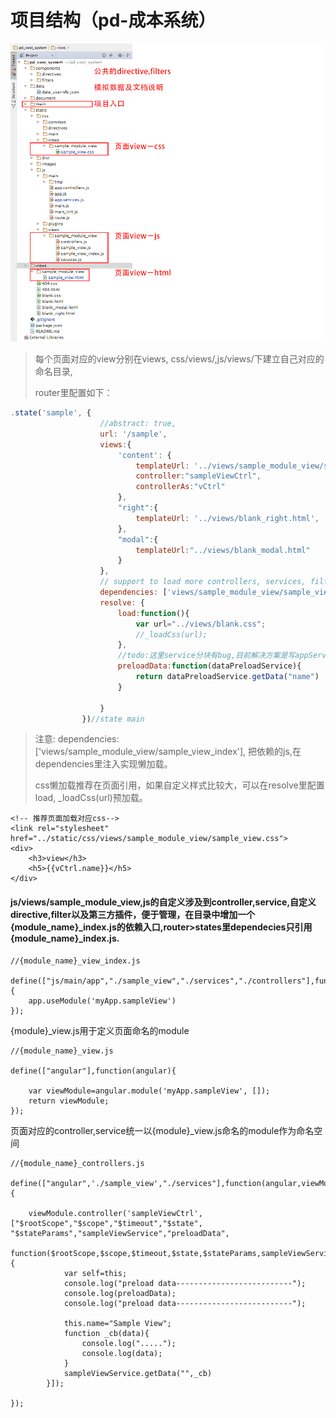 # 项目结构（pd-成本系统）

![](/assets/pd_files.png)

> 每个页面对应的view分别在views, css/views/,js/views/下建立自己对应的命名目录,
>
> router里配置如下：

```javascript
.state('sample', {
                    //abstract: true,
                    url: '/sample',
                    views:{
                        'content': {
                            templateUrl: '../views/sample_module_view/sample_view.html',
                            controller:"sampleViewCtrl",
                            controllerAs:"vCtrl"
                        },
                        "right":{
                            templateUrl: '../views/blank_right.html',
                        },
                        "modal":{
                            templateUrl:"../views/blank_modal.html"
                        }
                    },
                    // support to load more controllers, services, filters, ...
                    dependencies: ['views/sample_module_view/sample_view_index'],
                    resolve: {
                        load:function(){
                            var url="../views/blank.css";
                            //_loadCss(url);
                        },
                        //todo:这里service分块有bug,目前解决方案是写appServies下的公共模块，实现渲染前加载
                        preloadData:function(dataPreloadService){
                            return dataPreloadService.getData("name")
                        }

                    }
                })//state main
```

> 注意: dependencies: \['views/sample\_module\_view/sample\_view\_index'\], 把依赖的js,在dependencies里注入实现懒加载。
>
> css懒加载推荐在页面引用，如果自定义样式比较大，可以在resolve里配置load, \_loadCss\(url\)预加载。

```
<!-- 推荐页面加载对应css-->
<link rel="stylesheet" href="../static/css/views/sample_module_view/sample_view.css">
<div>
    <h3>view</h3>
    <h5>{{vCtrl.name}}</h5>
</div>
```

#### js/views/sample\_module\_view,js的自定义涉及到controller,service,自定义directive,filter以及第三方插件，便于管理，在目录中增加一个{module\_name}\_index.js的依赖入口,router&gt;states里dependecies只引用{module\_name}\_index.js.

```
//{module_name}_view_index.js

define(["js/main/app","./sample_view","./services","./controllers"],function(app){
    app.useModule('myApp.sampleView')
});
```

{module}\_view.js用于定义页面命名的module

```
//{module_name}_view.js

define(["angular"],function(angular){

    var viewModule=angular.module('myApp.sampleView', []);
    return viewModule;
});
```

页面对应的controller,service统一以{module}\_view.js命名的module作为命名空间

```
//{module_name}_controllers.js

define(["angular",'./sample_view',"./services"],function(angular,viewModule){

    viewModule.controller('sampleViewCtrl', ["$rootScope","$scope","$timeout","$state", "$stateParams","sampleViewService","preloadData",
        function($rootScope,$scope,$timeout,$state,$stateParams,sampleViewService,preloadData) {
            var self=this;
            console.log("preload data--------------------------");
            console.log(preloadData);
            console.log("preload data--------------------------");

            this.name="Sample View";
            function _cb(data){
                console.log(".....");
                console.log(data);
            }
            sampleViewService.getData("",_cb)
        }]);

});
```





